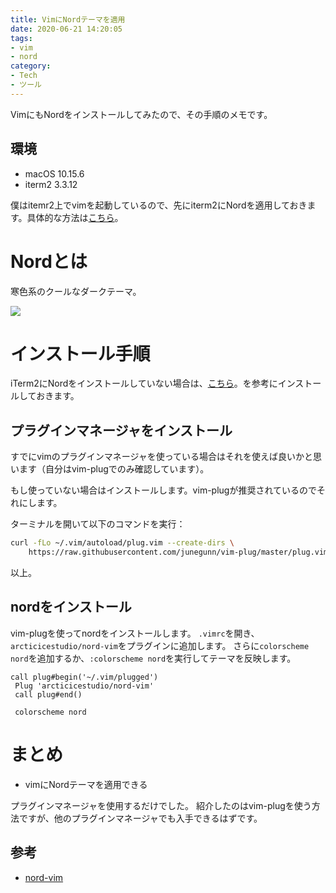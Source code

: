 ```yaml
---
title: VimにNordテーマを適用
date: 2020-06-21 14:20:05
tags:
- vim
- nord
category:
- Tech
- ツール
---
```


VimにもNordをインストールしてみたので、その手順のメモです。

<!-- more -->

## 環境

- macOS 10.15.6
- iterm2 3.3.12

僕はitemr2上でvimを起動しているので、先にiterm2にNordを適用しておきます。具体的な方法は[こちら](https://penguin-code.com/iterm2-install-nord/)。

# Nordとは

寒色系のクールなダークテーマ。

![](https://raw.githubusercontent.com/arcticicestudio/nord-docs/develop/assets/images/ports/vim/overview-go-nerdtree.png)

# インストール手順

iTerm2にNordをインストールしていない場合は、[こちら](https://penguin-code.com/iterm2-install-nord/)。を参考にインストールしておきます。

## プラグインマネージャをインストール

すでにvimのプラグインマネージャを使っている場合はそれを使えば良いかと思います（自分はvim-plugでのみ確認しています）。

もし使っていない場合はインストールします。vim-plugが推奨されているのでそれにします。

ターミナルを開いて以下のコマンドを実行：

```sh
curl -fLo ~/.vim/autoload/plug.vim --create-dirs \
    https://raw.githubusercontent.com/junegunn/vim-plug/master/plug.vim
```

以上。

## nordをインストール

vim-plugを使ってnordをインストールします。
`.vimrc`を開き、`arcticicestudio/nord-vim`をプラグインに追加します。
さらに`colorscheme nord`を追加するか、`:colorscheme nord`を実行してテーマを反映します。

```vim
call plug#begin('~/.vim/plugged')
 Plug 'arcticicestudio/nord-vim'
 call plug#end()

 colorscheme nord
```

# まとめ

- vimにNordテーマを適用できる

プラグインマネージャを使用するだけでした。
紹介したのはvim-plugを使う方法ですが、他のプラグインマネージャでも入手できるはずです。

## 参考

- [nord-vim](https://github.com/arcticicestudio/nord-vim)
